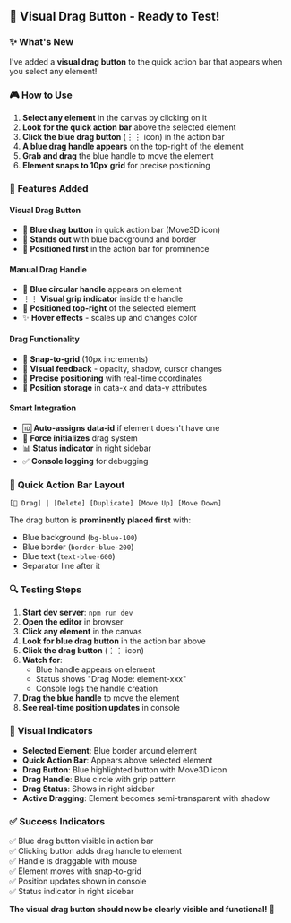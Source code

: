## 🎯 **Visual Drag Button - Ready to Test!**

### ✨ **What's New**

I've added a **visual drag button** to the quick action bar that appears when you select any element!

### 🎮 **How to Use**

1. **Select any element** in the canvas by clicking on it
2. **Look for the quick action bar** above the selected element
3. **Click the blue drag button** (⋮⋮ icon) in the action bar
4. **A blue drag handle appears** on the top-right of the element
5. **Grab and drag** the blue handle to move the element
6. **Element snaps to 10px grid** for precise positioning

### 🔧 **Features Added**

#### **Visual Drag Button**
- 🎯 **Blue drag button** in quick action bar (Move3D icon)
- 🎨 **Stands out** with blue background and border
- 📍 **Positioned first** in the action bar for prominence

#### **Manual Drag Handle**
- 🔵 **Blue circular handle** appears on element
- ⋮⋮ **Visual grip indicator** inside the handle
- 🎯 **Positioned top-right** of the selected element
- ✨ **Hover effects** - scales up and changes color

#### **Drag Functionality**
- 📐 **Snap-to-grid** (10px increments)
- 👻 **Visual feedback** - opacity, shadow, cursor changes
- 🎯 **Precise positioning** with real-time coordinates
- 📍 **Position storage** in data-x and data-y attributes

#### **Smart Integration**
- 🆔 **Auto-assigns data-id** if element doesn't have one
- 🔄 **Force initializes** drag system
- 📊 **Status indicator** in right sidebar
- ✅ **Console logging** for debugging

### 🎯 **Quick Action Bar Layout**

```
[🔵 Drag] | [Delete] [Duplicate] [Move Up] [Move Down]
```

The drag button is **prominently placed first** with:
- Blue background (`bg-blue-100`)
- Blue border (`border-blue-200`) 
- Blue text (`text-blue-600`)
- Separator line after it

### 🔍 **Testing Steps**

1. **Start dev server**: `npm run dev`
2. **Open the editor** in browser
3. **Click any element** in the canvas
4. **Look for blue drag button** in the action bar above
5. **Click the drag button** (⋮⋮ icon)
6. **Watch for**:
   - Blue handle appears on element
   - Status shows "Drag Mode: element-xxx"
   - Console logs the handle creation
7. **Drag the blue handle** to move the element
8. **See real-time position updates** in console

### 🎨 **Visual Indicators**

- **Selected Element**: Blue border around element
- **Quick Action Bar**: Appears above selected element
- **Drag Button**: Blue highlighted button with Move3D icon
- **Drag Handle**: Blue circle with grip pattern
- **Drag Status**: Shows in right sidebar
- **Active Dragging**: Element becomes semi-transparent with shadow

### ✅ **Success Indicators**

✅ Blue drag button visible in action bar  
✅ Clicking button adds drag handle to element  
✅ Handle is draggable with mouse  
✅ Element moves with snap-to-grid  
✅ Position updates shown in console  
✅ Status indicator in right sidebar  

**The visual drag button should now be clearly visible and functional!** 🎉